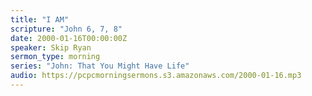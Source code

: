 ```yaml
---
title: "I AM"
scripture: "John 6, 7, 8"
date: 2000-01-16T00:00:00Z
speaker: Skip Ryan
sermon_type: morning
series: "John: That You Might Have Life"
audio: https://pcpcmorningsermons.s3.amazonaws.com/2000-01-16.mp3 
---
```



